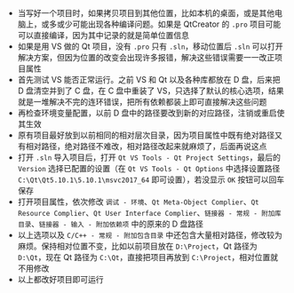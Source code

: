 * 当写好一个项目时，如果拷贝项目到其他位置，比如本机的桌面，或是其他电脑上，或多或少可能出现各种编译问题。如果是 QtCreator 的 `.pro` 项目可能可以直接编译，因为其中记录的就是简单位置信息
* 如果是用 VS 做的 Qt 项目，没有 `.pro` 只有 `.sln`，移动位置后 `.sln` 可以打开解决方案，但因为位置的改变会出现许多报错，解决这些错误需要一一改正项目属性
* 首先测试 VS 能否正常运行。之前 VS 和 Qt 以及各种库都放在 D 盘，后来把 D 盘清空并到了 C 盘，在 C 盘中重装了 VS，只选择了默认的核心选项，结果就是一堆解决不完的连环错误，把所有依赖都装上即可直接解决这些问题
* 再检查环境变量配置，以前 D 盘中的路径要改到新的对应路径，注销或重启使其生效
* 原有项目最好放到以前相同的相对层次目录，因为项目属性中既有绝对路径又有相对路径，绝对路径不难改，相对路径改起来就麻烦了，后面再说这点
* 打开 `.sln` 导入项目后，打开 `Qt VS Tools - Qt Project Settings`，最后的 `Version` 选择已配置的设置（在 `Qt VS Tools - Qt Options` 中选择设置路径 `C:\Qt\Qt5.10.1\5.10.1\msvc2017_64` 即可设置），若没显示 `OK` 按钮可以回车保存
* 打开项目属性，依次修改 `调试 - 环境`、`Qt Meta-Object Complier`、`Qt Resource Complier`、`Qt User Interface Complier`、`链接器 - 常规 - 附加库目录`、`链接器 - 输入 - 附加依赖项` 中的原来的 D 盘路径
* 以上选项以及 `C/C++ - 常规 - 附加包含目录` 中还包含大量相对路径，修改较为麻烦。保持相对位置不变，比如以前项目放在 `D:\Project`，Qt 路径为 `D:\Qt`，现在 Qt 路径为 `C:\Qt`，直接把项目再放到 `C:\Project`，相对位置就不用修改
* 以上都改好项目即可运行
